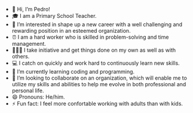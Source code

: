 - 👋 Hi, I’m Pedro!
- 🎓 I am a Primary School Teacher.
- 👀 I’m interested in shape up a new career with a well challenging and rewarding position in an esteemed organization.
- ⏰ I am a hard worker who is skilled in problem-solving and time management.
- 🙋🏻‍♂️ I take initiative and get things done on my own as well as with others.
- 💻 I catch on quickly and work hard to continuously learn new skills.
- 🌱 I’m currently learning coding and programming.
- 💞️ I’m looking to collaborate on an organization, which will enable me to utilize my skills and abilities to help me evolve in both professional and personal life.
- 😄 Pronouns: He/him.
- ⚡ Fun fact: I feel more confortable working with adults than with kids.

<!---
MisterP89/MisterP89 is a ✨ special ✨ repository because its `README.md` (this file) appears on your GitHub profile.
You can click the Preview link to take a look at your changes.
--->
